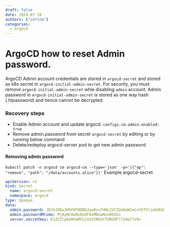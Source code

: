 ```yaml
---
draft: false 
date: 2024-07-18
authors: ["vettom"]
categories:
  - argocd
---
```


# ArgoCD how to reset Admin password.
ArgoCD Admin account credentials are stored in `argocd-secret` and stored as k8s secret in `argocd-initial-admin-secret`. For security, you must remove `argocd-initial-admin-secret` whle disabling `admin` account. Admin password in `argocd-initial-admin-secret` is stored as one way hash (.htpassword) and hence cannot be decrypted.
### Recovery steps
 - Enable Admin account and update argocd. `configs.cm.admin.enabled: true`
 - Remove admin.password from secret `argocd-secret` by editing or by running below command
 - Delete/redeploy argocd-server pod to get new admin password

#### Removing admin password
`kubectl patch -n argocd cm argocd-cm --type='json' -p='[{"op": "remove", "path": "/data/accounts.alice"}]'`
Example argocd-secret
```yaml
apiVersion: v1
kind: Secret
  name: argocd-secret
  namespace: argocd
type: Opaque
data:
  admin.password: JDJhJDEwJHhFWTNDNGJwa0ocFdWL2VCZUxHaW1oLnV5TVlzaGdhb3ZxSVE5ZklL
  admin.passwordMtime: MjAyNC0wNi0xOFQxMDowNzo0OVo=
  server.secretkey: K1ZCZlpEeWYwMFpjUzV5NG5tTUROOFllS0plYz0=
```